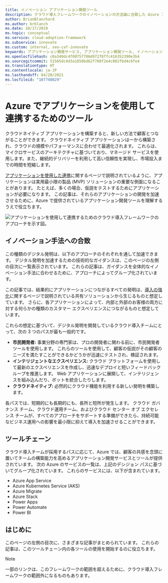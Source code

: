 ```yaml
---
title: イノベーション アプリケーション開発ツール
description: クラウド導入フレームワークのイノベーションの方法論に合致した Azure アプリケーション開発ツールについて説明します。
author: BrianBlanchard
ms.author: brblanch
ms.date: 10/17/2019
ms.topic: conceptual
ms.service: cloud-adoption-framework
ms.subservice: innovate
ms.custom: internal, seo-caf-innovate
keywords: アプリケーション開発サービス, アプリケーション開発ツール, イノベーション手法
ms.openlocfilehash: c0a340dc4f00757786d972f8ffc416352390e3b4
ms.sourcegitcommit: 51565dc4d3a1858bd62f708f2e4c082fbd4c6fe4
ms.translationtype: HT
ms.contentlocale: ja-JP
ms.lasthandoff: 04/20/2021
ms.locfileid: "107748029"
---
```

# <a name="tools-to-engage-via-applications-in-azure"></a>Azure でアプリケーションを使用して連携するためのツール

クラウドネイティブ アプリケーションを構築すると、新しい方法で顧客とつながることができます。 クラウドネイティブ アプリケーションは一から構築され、クラウドの規模やパフォーマンスに合わせて最適化されます。 これらは、マイクロサービスのアーキテクチャに基づいており、マネージド サービスを使用します。また、継続的デリバリーを利用して高い信頼性を実現し、市場投入までの時間を短縮します。

[アプリケーションを使用した連携](../considerations/apps.md)に関するページで説明されているように、アプリケーションは実用最小限の製品 (MVP) ソリューションの重要な側面になることがあります。 たとえば、多くの場合、仮説をテストするためにアプリケーションが必要になります。 この記事は、それらのアプリケーションの開発を加速させるために、Azure で提供されているアプリケーション開発ツールを理解するうえで役立ちます。

![アプリケーションを使用して連携するためのクラウド導入フレームワークのアプローチを示す図。](../../_images/innovate/engage-via-apps.png)

## <a name="alignment-to-the-innovation-methodology"></a>イノベーション手法への合致

この種類のデジタル発明は、以下のアプローチのそれぞれを通して加速できます。 デジタル発明を加速するための技術的なガイダンスは、このページの左側の目次に一覧表示されています。 これらの記事は、ガイダンスを全体的なイノベーション手法に合わせるために、アプローチによってグループ化されています。

この記事では、結果的にアプリケーションにつながるすべての発明は、[導入の強化](./ci-cd.md)に関するページで説明されている共有ソリューションから生じるものと想定しています。 さらに、各アプリケーションによって、内部と外部のお客様の両方に対する何らかの種類のカスタマー エクスペリエンスにつながるものと想定しています。

これらの想定に基づいて、デジタル発明を開発しているクラウド導入チームにとって、次の 3 つのパスが最も一般的です。

- **市民開発者:** 事業分野の専門家は、プロの開発者に関わる前に、市民開発者ツールを使用します。 これらのツールを使用して、顧客の仮説がその顧客のニーズを満たすことができるかどうかが迅速にテストされ、検証されます。
- **インテリジェントなエクスペリエンス:** クラウド プラットフォームを使用して最新のエクスペリエンスを作成し、迅速なデプロイと短いフィードバック ループを推進します。 Web アプリケーションに展開して、インテリジェンスを組み込んだり、ボットを統合したりします。
- **クラウドネイティブ:** 必然的にクラウド機能を利用する新しい発明を構築します。

各パスでは、短期的にも長期的にも、長所と短所が発生します。 クラウド ガバナンス チーム、クラウド運用チーム、およびクラウド センター オブ エクセレンス チームが、すべてのアプローチをサポートする準備ができたら、持続可能なビジネス運用への影響を最小限に抑えて導入を加速させることができます。

## <a name="toolchain"></a>ツールチェーン

クラウド導入チームが採用するパスに応じて、Azure では、顧客の共感を念頭に置いてチームの構築能力を高めるアプリケーション開発サービスとツールが提供されています。 次の Azure のサービスの一覧は、上記のデシジョン パスに基づいてグループ化されています。 これらのサービスには、以下が含まれています。

- Azure App Service
- Azure Kubernetes Service (AKS)
- Azure Migrate
- Azure Stack
- Power Apps
- Power Automate
- Power BI

## <a name="get-started"></a>はじめに

このページの左側の目次に、さまざまな記事がまとめられています。 これらの記事は、このツールチェーン内の各ツールの使用を開始するのに役立ちます。

> [!NOTE]
> 一部のリンクは、このフレームワークの範囲を超えるために、クラウド導入フレームワークの範囲外になるものもあります。
